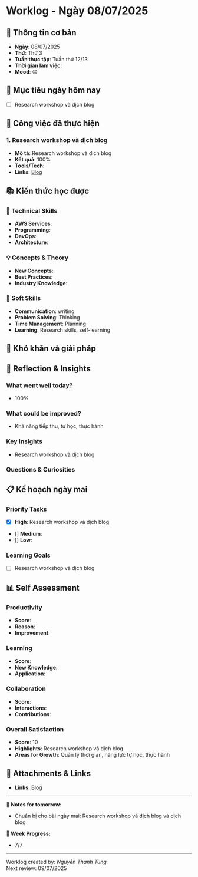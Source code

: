 # Worklog - Ngày 08/07/2025
## 📅 Thông tin cơ bản
- **Ngày**: 08/07/2025
- **Thứ**: Thứ 3
- **Tuần thực tập**: Tuần thứ 12/13
- **Thời gian làm việc**: 
- **Mood**: 😊

## 🎯 Mục tiêu ngày hôm nay
- [ ] Research workshop và dịch blog

## 💼 Công việc đã thực hiện

### 1. Research workshop và dịch blog 
- **Mô tả**: Research workshop và dịch blog
- **Kết quả**: 100%
- **Tools/Tech**: 
- **Links**: [Blog](https://docs.google.com/document/d/1fLIRbewPZrMdK6sPT-WC0roWsj7mhpwR9sFRRauMJ0c/edit?usp=sharing)

## 📚 Kiến thức học được

### 🔧 Technical Skills
- **AWS Services**:
- **Programming**: 
- **DevOps**: 
- **Architecture**: 

### 💡 Concepts & Theory
- **New Concepts**: 
- **Best Practices**: 
- **Industry Knowledge**: 

### 🤝 Soft Skills
- **Communication**: writing
- **Problem Solving**: Thinking
- **Time Management**: Planning
- **Learning**: Research skills, self-learning

## 🚧 Khó khăn và giải pháp

## 💭 Reflection & Insights

### What went well today?
- 100%

### What could be improved?
- Khả năng tiếp thu, tự học, thực hành

### Key Insights
- Research workshop và dịch blog

### Questions & Curiosities

## 📋 Kế hoạch ngày mai

### Priority Tasks
- [x] **High**: Research workshop và dịch blog
- [] **Medium**: 
- [] **Low**: 

### Learning Goals
- [ ] Research workshop và dịch blog

## 📊 Self Assessment

### Productivity
- **Score**:
- **Reason**: 
- **Improvement**:

### Learning
- **Score**: 
- **New Knowledge**:
- **Application**:

### Collaboration
- **Score**: 
- **Interactions**: 
- **Contributions**: 

### Overall Satisfaction
- **Score**: 10
- **Highlights**: Research workshop và dịch blog
- **Areas for Growth**: Quản lý thời gian, năng lực tự học, thực hành


## 📎 Attachments & Links
- **Links**: [Blog](https://docs.google.com/document/d/1fLIRbewPZrMdK6sPT-WC0roWsj7mhpwR9sFRRauMJ0c/edit?usp=sharing)
---

**📝 Notes for tomorrow:**
- Chuẩn bị cho bài ngày mai: Research workshop và dịch blog và dịch blog

**🎯 Week Progress:**
- 7/7

---
Worklog created by: *Nguyễn Thanh Tùng*  
Next review: 09/07/2025



